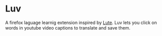 # Luv
 A firefox laguage learnig extension inspired by [Lute](https://github.com/jzohrab/lute-v3).
 Luv lets you click on words in youtube video captions to translate and save them.

